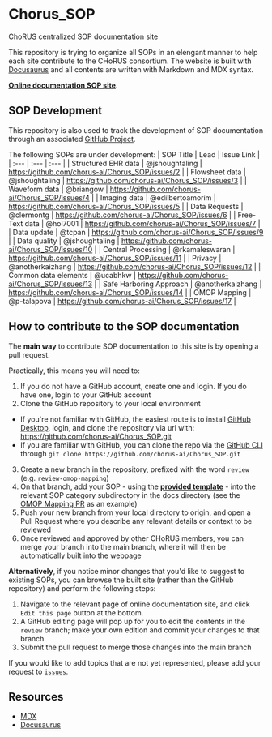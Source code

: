 # Chorus_SOP
ChoRUS centralized SOP documentation site

This repository is trying to organize all SOPs in an elengant manner to help each site contribute to the CHoRUS consortium.
The website is built with [Docusaurus](https://docusaurus.io/) and all contents are written with Markdown and MDX syntax.

[**Online documentation SOP site**](https://chorus-ai.github.io/Chorus_SOP/). 

## SOP Development

This repository is also used to track the development of SOP documentation through an associated [GitHub Project](https://github.com/orgs/chorus-ai/projects/13).

The following SOPs are under development:
| SOP Title | Lead | Issue Link |
| :--- | :--- | :--- |
| Structured EHR data | @jshoughtaling | https://github.com/chorus-ai/Chorus_SOP/issues/2 |
| Flowsheet data | @jshoughtaling | https://github.com/chorus-ai/Chorus_SOP/issues/3 |
| Waveform data | @briangow | https://github.com/chorus-ai/Chorus_SOP/issues/4 |
| Imaging data | @edilbertoamorim | https://github.com/chorus-ai/Chorus_SOP/issues/5 |
| Data Requests | @clermontg | https://github.com/chorus-ai/Chorus_SOP/issues/6 |
| Free-Text data | @hol7001 | https://github.com/chorus-ai/Chorus_SOP/issues/7 |
| Data update | @tcpan | https://github.com/chorus-ai/Chorus_SOP/issues/9 |
| Data quality | @jshoughtaling | https://github.com/chorus-ai/Chorus_SOP/issues/10 |
| Central Processing | @rkamaleswaran | https://github.com/chorus-ai/Chorus_SOP/issues/11 |
| Privacy | @anotherkaizhang | https://github.com/chorus-ai/Chorus_SOP/issues/12 |
| Common data elements | @ucabhkw | https://github.com/chorus-ai/Chorus_SOP/issues/13 |
| Safe Harboring Approach | @anotherkaizhang | https://github.com/chorus-ai/Chorus_SOP/issues/14 |
| OMOP Mapping | @p-talapova | https://github.com/chorus-ai/Chorus_SOP/issues/17 |

## How to contribute to the SOP documentation

The **main way** to contribute SOP documentation to this site is by opening a pull request.

Practically, this means you will need to:
1. If you do not have a GitHub account, create one and login. If you do have one, login to your GitHub account
2. Clone the GitHub repository to your local environment
  - If you're not familiar with GitHub, the easiest route is to install [GitHub Desktop](https://desktop.github.com/), login, and clone the repository via url with: https://github.com/chorus-ai/Chorus_SOP.git
  - If you are familiar with GitHub, you can clone the repo via the [GitHub CLI](https://cli.github.com/) through `git clone https://github.com/chorus-ai/Chorus_SOP.git`
3. Create a new branch in the repository, prefixed with the word `review` (e.g. `review-omop-mapping`)
4. On that branch, add your SOP - using the [**provided template**](https://github.com/chorus-ai/Chorus_SOP/blob/main/sop-website/docs/TEMPLATE/SOP-Template.mdx) - into the relevant SOP category subdirectory in the docs directory (see the [OMOP Mapping PR](https://github.com/chorus-ai/Chorus_SOP/pull/19) as an example)
5. Push your new branch from your local directory to origin, and open a Pull Request where you describe any relevant details or context to be reviewed
6. Once reviewed and approved by other CHoRUS members, you can merge your branch into the main branch, where it will then be automatically built into the webpage

**Alternatively**, if you notice minor changes that you'd like to suggest to existing SOPs, you can browse the built site (rather than the GitHub repository) and perform the following steps:

1. Navigate to the relevant page of online documentation site, and click `Edit this page` button at the bottom.
2. A GitHub editing page will pop up for you to edit the contents in the `review` branch; make your own edition and commit your changes to that branch.
3. Submit the pull request to merge those changes into the main branch

If you would like to add topics that are not yet represented, please add your request to [`issues`](https://github.com/chorus-ai/Chorus_SOP/issues).

## Resources
- [MDX](https://mdxjs.com/)
- [Docusaurus](https://docusaurus.io/)
